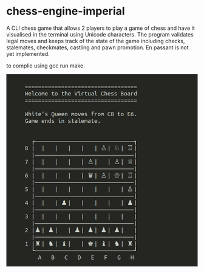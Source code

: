 # chess-engine-imperial
A CLI chess game that allows 2 players to play a game of chess and have it visualised in the terminal using Unicode characters. The program validates legal moves and keeps track of the state of the game including checks, stalemates, checkmates, castling and pawn promotion. En passant is not yet implemented.

to complie using gcc run make.

![output](output.png)
